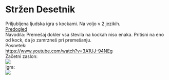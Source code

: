 # Stržen Desetnik
Priljubljena ljudska igra s kockami. Na voljo v 2 jezikih.
<br>
<a href='desetnik.strzen.si'>Predogled</a>
<br>
Navodila:
Premešaj dokler vsa števila na kockah niso enaka.
Pritisni na eno od kock, da jo zamrzneš pri premešanju.
<br>
Posnetek:
<br> 
https://www.youtube.com/watch?v=3A1UJ-94NEg
<br>
Začetni zaslon:
<br>
<img src="https://media.discordapp.net/attachments/903312995294277672/991672557021450360/unknown.png">
<br>
Igra:
<br>
<img src="https://cdn.discordapp.com/attachments/903312995294277672/991672898991439883/unknown.png">
